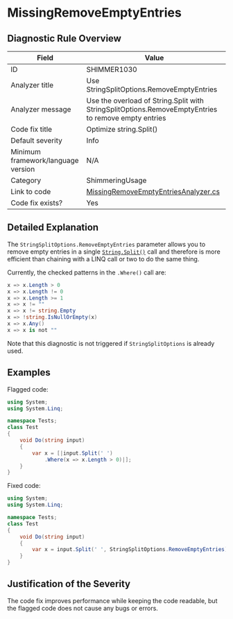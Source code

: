 # MissingRemoveEmptyEntries

## Diagnostic Rule Overview

| Field                              | Value
|------------------------------------|-------
| ID                                 | SHIMMER1030
| Analyzer title                     | Use StringSplitOptions.RemoveEmptyEntries
| Analyzer message                   | Use the overload of String.Split with StringSplitOptions.RemoveEmptyEntries to remove empty entries
| Code fix title                     | Optimize string.Split()
| Default severity                   | Info
| Minimum framework/language version | N/A
| Category                           | ShimmeringUsage
| Link to code                       | [MissingRemoveEmptyEntriesAnalyzer.cs](../../../src/Shimmering.Analyzers/UsageRules/MissingRemoveEmptyEntries/MissingRemoveEmptyEntriesAnalyzer.cs)
| Code fix exists?                   | Yes

## Detailed Explanation

The `StringSplitOptions.RemoveEmptyEntries` parameter allows you to remove empty entries in a single [`String.Split()`](https://learn.microsoft.com/en-us/dotnet/api/system.string.split) call and therefore is more efficient than chaining with a LINQ call or two to do the same thing.

Currently, the checked patterns in the `.Where()` call are:
```cs
x => x.Length > 0
x => x.Length != 0
x => x.Length >= 1
x => x != ""
x => x != string.Empty
x => !string.IsNullOrEmpty(x)
x => x.Any()
x => x is not ""
```

Note that this diagnostic is not triggered if `StringSplitOptions` is already used.

## Examples

Flagged code:
```cs
using System;
using System.Linq;

namespace Tests;
class Test
{
    void Do(string input)
    {
        var x = [|input.Split(' ')
            .Where(x => x.Length > 0)|];
    }
}
```

Fixed code:
```cs
using System;
using System.Linq;

namespace Tests;
class Test
{
    void Do(string input)
    {
        var x = input.Split(' ', StringSplitOptions.RemoveEmptyEntries);
    }
}
```

## Justification of the Severity

The code fix improves performance while keeping the code readable, but the flagged code does not cause any bugs or errors.
